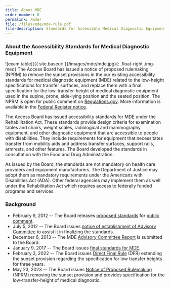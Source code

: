 ```yaml
---
title: About MDE
order-number: 0
permalink: /mde/
file: /files/mde/mde-rule.pdf
file-description: Standards for Accessible Medical Diagnostic Equipment
---
```

### About the Accessibility Standards for Medical Diagnostic Equipment

![exam table]({{ site.baseurl }}/images/mde/mde.jpg){: .float-right .img-med}
The Access Board has issued a notice of proposed rulemaking (NPRM) to remove the sunset provisions in the our existing accessibility standards for medical diagnostic equipment (MDE) related to the low-height specifications for transfer surfaces, and replace them with a final specification for the low-transfer-height of medical diagnostic equipment used in the supine, prone, side-lying position and the seated position.  The NPRM is open for public comment on [Regulations.gov](https://www.regulations.gov/document/ATBCB-2012-0003-0001).  More information is available in the [Federal Register notice](https://www.federalregister.gov/d/2023-10827).

The Access Board has issued accessibility standards for MDE under the Rehabilitation Act.  These standards provide design criteria for examination tables and chairs, weight scales, radiological and mammography equipment, and other diagnostic equipment that are accessible to people with disabilities.  They include requirements for equipment that necessitates transfer from mobility aids and address transfer surfaces, support rails, armrests, and other features.  The Board developed the standards in consultation with the Food and Drug Administration.

As issued by the Board, the standards are not mandatory on health care providers and equipment manufacturers.  The Department of Justice may adopt them as mandatory requirements under the Americans with Disabilities Act (ADA).  Other federal agencies may implement them as well under the Rehabilitation Act which requires access to federally funded programs and services.

### Background

- February 9, 2012 -- The Board releases [proposed standards](https://www.regulations.gov/document/ATBCB-2012-0003-0001) for [public comment](https://www.regulations.gov/docket/ATBCB-2012-0003/comments).
- July 5, 2012 -- The Board issues [notice of establishment of Advisory Committee](https://www.regulations.gov/document/ATBCB-2012-0003-0064) to assist it in finalizing the standards.
- December 6, 2013 -- The MDE [Advisory Committee Report](https://www.regulations.gov/docket/ATBCB-2013-0009/document) is submitted to the Board.
- January 9, 2017 -- The Board issues [final standards for MDE](https://www.regulations.gov/document/ATBCB-2012-0003-0077).
- February 3, 2022 -- The Board issues [Direct Final Rule](https://www.regulations.gov/docket/ATBCB-2022-0002) (DFR) extending the sunset provision regarding the specification for low transfer heights for three years.
- May 23, 2023 -- The Board issues [Notice of Proposed Rulemaking](https://www.regulations.gov/docket/ATBCB-2023-0001) (NPRM) removing the sunset provision and provides specification for the low-transfer-height of medical diagnostic.
